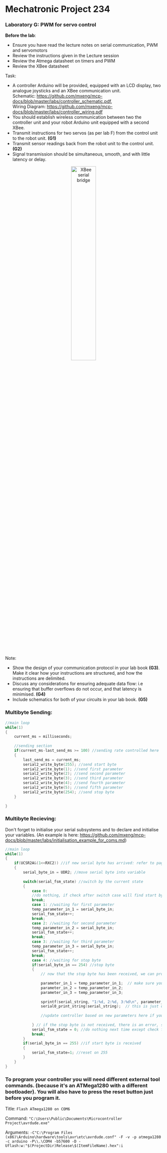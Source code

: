 # Mechatronic Project 234

### Laboratory G: PWM for servo control

**Before the lab**:
- Ensure you have read the lecture notes on serial communication, PWM and servomotors
- Review the instructions given in the Lecture session
- Review the Atmega datasheet on timers and PWM
- Review the XBee datasheet


Task:
- A controller Arduino will be provided, equipped with an LCD display, two analogue joysticks and an XBee communication unit.  
  Schematic: https://github.com/mxeng/mcp-docs/blob/master/labs/controller_schematic.pdf,  
  Wiring Diagram: https://github.com/mxeng/mcp-docs/blob/master/labs/controller_wiring.pdf
- You should establish wireless communication between two the controller unit and your robot Arduino unit equipped with a second XBee.
- Transmit instructions for two servos (as per lab F) from the control unit to the robot unit. **(G1)**
- Transmit sensor readings back from the robot unit to the control unit. **(G2)**
- Signal transmission should be simultaneous, smooth, and with little latency or delay.

<p align="center"> <img src="http://itp.nyu.edu/archive/physcomp-spring2014/uploads/XbeeCommunication.png" alt="XBee serial bridge" width="40%"> </p>


Note:
- Show the design of your communication protocol in your lab book **(G3)**. Make it clear how
your instructions are structured, and how the instructions are delimited.
- Discuss any considerations for ensuring adequate data flow: i.e ensuring that buffer overflows
do not occur, and that latency is minimised. **(G4)**
- Include schematics for both of your circuits in your lab book. **(G5)**

### Multibyte Sending:
```c
//main loop
while(1)
{
	current_ms = milliseconds;
	
	//sending section
	if(current_ms-last_send_ms >= 100) //sending rate controlled here
	{
		last_send_ms = current_ms;
		serial2_write_byte(255); //send start byte
		serial2_write_byte(1); //send first parameter
		serial2_write_byte(2); //send second parameter
		serial2_write_byte(3); //send third parameter
		serial2_write_byte(4); //send fourth parameter
		serial2_write_byte(5); //send fifth parameter
		serial2_write_byte(254); //send stop byte
	}
	
}
```

### Multibyte Recieving:
Don't forget to initialise your serial subsystems and to declare and initialise your variables.
(An example is here: https://github.com/mxeng/mcp-docs/blob/master/labs/initialisation_example_for_coms.md)
```c
//main loop
while(1)
{
	if(UCSR2A&(1<<RXC2)) //if new serial byte has arrived: refer to page 238 of datasheet. Single bit flag indicates a new byte is available
	{
		serial_byte_in = UDR2; //move serial byte into variable
		
		switch(serial_fsm_state) //switch by the current state
		{
			case 0:
			//do nothing, if check after switch case will find start byte and set serial_fsm_state to 1
			break;
			case 1: //waiting for first parameter
			temp_parameter_in_1 = serial_byte_in;
			serial_fsm_state++;
			break;
			case 2: //waiting for second parameter
			temp_parameter_in_2 = serial_byte_in;
			serial_fsm_state++;
			break;
			case 3: //waiting for third parameter
			temp_parameter_in_3 = serial_byte_in;
			serial_fsm_state++;
			break;
			case 4: //waiting for stop byte
			if(serial_byte_in == 254) //stop byte
			{
				// now that the stop byte has been received, we can process the whole message
				
				parameter_in_1 = temp_parameter_in_1;  // make sure you use meaningful variable names here! parameter_in_1 is a placeholder
				parameter_in_2 = temp_parameter_in_2;
				parameter_in_3 = temp_parameter_in_3;
				
				sprintf(serial_string, "1:%d, 2:%d, 3:%d\n", parameter_in_1, parameter_in_2, parameter_in_3);
				serial0_print_string(serial_string);  // this is just debugging, printing to the USB serial to make sure the right messages are received
				
				//update controller based on new parameters here if you only want to run it after a new message
				
			} // if the stop byte is not received, there is an error, so no commands are implemented
			serial_fsm_state = 0; //do nothing next time except check for start byte (below)
			break;
		}
		if(serial_byte_in == 255) //if start byte is received
		{
			serial_fsm_state=1; //reset on 255
		}
	}
}
```

### To program your controller you will need different external tool commands. (because it's an ATMega1280 with a different bootloader). You will also have to press the reset button just before you program it.

Title:
```Flash ATmega1280 on COM6```

Command:
```"C:\Users\Public\Documents\Microcontroller Project\avrdude.exe"```

Arguments:
```-C"C:\Program Files (x86)\Arduino\hardware\tools\avr\etc\avrdude.conf" -F -v -p atmega1280 -c arduino -P\\.\COM4 -b57600 -D -Uflash:w:"$(ProjectDir)Release\$(ItemFileName).hex":i```
